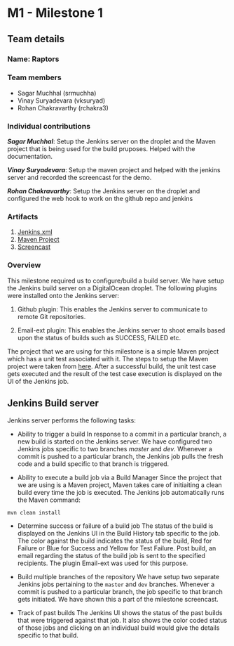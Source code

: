 # M1 - Milestone 1

## Team details
### Name: Raptors
### Team members
+ Sagar Muchhal (srmuchha)
+ Vinay Suryadevara (vksuryad)
+ Rohan Chakravarthy (rchakra3)

### Individual contributions
***Sagar Muchhal***: Setup the Jenkins server on the droplet and the Maven project that is being used for the build pruposes. Helped with the documentation.

***Vinay Suryadevara***: Setup the maven project and helped with the jenkins server and recorded the screencast for the demo.

***Rohan Chakravarthy***: Setup the Jenkins server on the droplet and configured the web hook to work on the github repo and jenkins


### Artifacts

1. [Jenkins.xml](jenkins.xml)
2. [Maven Project](https://github.com/rchakra3/temp-mvn)
3. [Screencast](https://www.youtube.com/watch?v=rgNuKM52sgM&feature=youtu.be) 


### Overview

This milestone required us to configure/build a build server. We have setup the Jenkins build server on a DigitalOcean droplet. The following plugins were installed onto the Jenkins server:

1. Github plugin: This enables the Jenkins server to communicate to remote Git repositories.

2. Email-ext plugin: This enables the Jenkins server to shoot emails based upon the status of builds such as SUCCESS, FAILED etc.

The project that we are using for this milestone is a simple Maven project which has a unit test associated with it. The steps to setup the Maven project were taken from [here](http://www.mkyong.com/maven/how-to-create-a-java-project-with-maven/). After a successful build, the unit test case gets executed and the result of the test case execution is displayed on the UI of the Jenkins job.

## Jenkins Build server

Jenkins server performs the following tasks:

- Ability to trigger a build 
In response to a commit in a particular branch, a new build is started on the Jenkins server. We have configured two Jenkins jobs specific to two branches *master* and *dev*. Whenever a commit is pushed to a particular branch, the Jenkins job pulls the fresh code and a build specific to that branch is triggered.

- Ability to execute a build job via a Build Manager
Since the project that we are using is a Maven project, Maven takes care of initiaiting a clean build every time the job is executed. The Jenkins job automatically runs the Maven command:

```
mvn clean install
```

- Determine success or failure of a build job
The status of the build is displayed on the Jenkins UI in the Build History tab specific to the job. The color against the build indicates the status of the build, Red for Failure or Blue for Success and Yellow for Test Failure.
Post build, an email regarding the status of the build job is sent to the specified recipients. The plugin Email-ext was used for this purpose.

- Build multiple branches of the repository
We have setup two separate Jenkins jobs pertaining to the `master` and `dev` branches. Whenever a commit is pushed to a particular branch, the job specific to that branch gets initiated. We have shown this a part of the milestone screencast.

- Track of past builds
The Jenkins UI shows the status of the past builds that were triggered against that job. It also shows the color coded status of those jobs and clicking on an individual build would give the details specific to that build.
